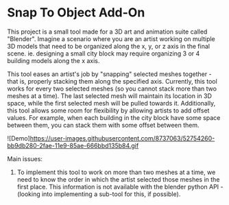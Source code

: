 # Snap To Object Add-On
This project is a small tool made for a 3D art and animation suite called "Blender". Imagine a scenario where you are an artist working on multiple 3D models that need to be organized along the x, y, or z axis in the final scene. ie. designing a small city block may require organizing 3 or 4 building models along the x axis.

This tool eases an artist's job by "snapping" selected meshes together - that is, properly stacking them along the specified axis. Currently, this tool works for every two selected meshes (so you cannot stack more than two meshes at a time). The last selected mesh will maintain its location in 3D space, while the first selected mesh will be pulled towards it. Additionally, this tool allows some room for flexibility by allowing artists to add offset values. For example, when each building in the city block have some space between them, you can stack them with some offset between them.


![Demo]https://user-images.githubusercontent.com/8737063/52754260-bb9db280-2fae-11e9-85ae-666bbd135b84.gif


Main issues:

1. To implement this tool to work on more than two meshes at a time, we need to know the order in which the artist selected those meshes in the first place. This information is not available with the blender python API - (looking into implementing a sub-tool for this, if possible).


